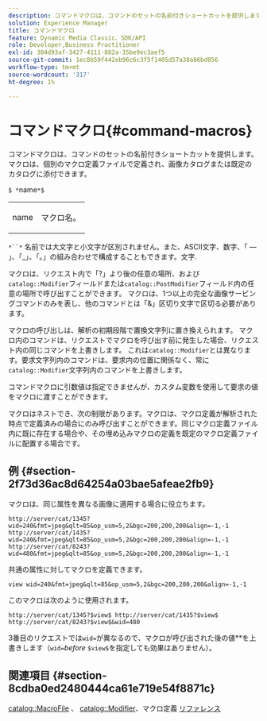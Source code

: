 ```yaml
---
description: コマンドマクロは、コマンドのセットの名前付きショートカットを提供します。 マクロは、個別のマクロ定義ファイルで定義され、画像カタログまたは既定のカタログに添付できます。
solution: Experience Manager
title: コマンドマクロ
feature: Dynamic Media Classic、SDK/API
role: Developer,Business Practitioner
exl-id: 304d93af-3427-4111-882a-35be9ec3aef5
source-git-commit: 1ec8b59f442eb96c6c3f5f1405d57a38a86bd056
workflow-type: tm+mt
source-wordcount: '317'
ht-degree: 1%

---
```


# コマンドマクロ{#command-macros}

コマンドマクロは、コマンドのセットの名前付きショートカットを提供します。 マクロは、個別のマクロ定義ファイルで定義され、画像カタログまたは既定のカタログに添付できます。

`$ *`name`*$`

<table id="simpletable_A03541622C354F60B5F304B999C4EF8E"> 
 <tr class="strow"> 
  <td class="stentry"> <p><span class="codeph"> <span class="varname"> name</span></span> </p> </td> 
  <td class="stentry"> <p>マクロ名。 </p></td> 
 </tr> 
</table>

`*``*` 名前では大文字と小文字が区別されません。また、ASCII文字、数字、「 — 」、「_」、「。」の組み合わせで構成することもできます。文字.

マクロは、リクエスト内で「?」より後の任意の場所、および`catalog::Modifier`フィールドまたは`catalog::PostModifier`フィールド内の任意の場所で呼び出すことができます。 マクロは、1つ以上の完全な画像サービングコマンドのみを表し、他のコマンドとは「&amp;」区切り文字で区切る必要があります。

マクロの呼び出しは、解析の初期段階で置換文字列に置き換えられます。 マクロ内のコマンドは、リクエストでマクロを呼び出す前に発生した場合、リクエスト内の同じコマンドを上書きします。 これは`catalog::Modifier`とは異なります。要求文字列内のコマンドは、要求内の位置に関係なく、常に`catalog::Modifier`文字列内のコマンドを上書きします。

コマンドマクロに引数値は指定できませんが、カスタム変数を使用して要求の値をマクロに渡すことができます。

マクロはネストでき、次の制限があります。マクロは、マクロ定義が解析された時点で定義済みの場合にのみ呼び出すことができます。同じマクロ定義ファイル内に既に存在する場合や、その埋め込みマクロの定義を既定のマクロ定義ファイルに配置する場合です。

## 例 {#section-2f73d36ac8d64254a03bae5afeae2fb9}

マクロは、同じ属性を異なる画像に適用する場合に役立ちます。

`http://server/cat/1345?wid=240&fmt=jpeg&qlt=85&op_usm=5,2&bgc=200,200,200&align=-1,-1 http://server/cat/1435?wid=240&fmt=jpeg&qlt=85&op_usm=5,2&bgc=200,200,200&align=-1,-1 http://server/cat/8243?wid=480&fmt=jpeg&qlt=85&op_usm=5,2&bgc=200,200,200&align=-1,-1`

共通の属性に対してマクロを定義できます。

`view wid=240&fmt=jpeg&qlt=85&op_usm=5,2&bgc=200,200,200&align=-1,-1`

このマクロは次のように使用されます。

`http://server/cat/1345?$view$ http://server/cat/1435?$view$ http://server/cat/8243?$view$&wid=480`

3番目のリクエストでは`wid=`が異なるので、マクロが呼び出された後の値&#x200B;**&#x200B;を上書きします（`wid=`*before* `$view$`を指定しても効果はありません）。

## 関連項目 {#section-8cdba0ed2480444ca61e719e54f8871c}

[catalog::MacroFile](../../../../../is-api/image-catalog/image-serving-api-ref/c-image-catalog-reference/c-attributes-reference/r-macrofile.md#reference-f91d717b3847458ca0f1fe95387554a2) 、 [catalog::Modifier](/help/aem-is-ir-api/is-api/image-catalog/image-serving-api-ref/c-image-catalog-reference/c-image-svg-data-reference/c-image-data-reference/r-modifier-cat.md)、マクロ定義 [リファレンス](../../../../../is-api/image-catalog/image-serving-api-ref/c-image-catalog-reference/c-macro-definition-reference/c-macro-definition-reference.md#concept-5ec73f7636c1496fba1e94094e694e79)
